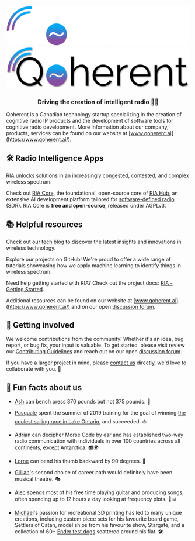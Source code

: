 <h2 align="center">
  <br>
  <img src="https://github.com/qoherent/.github/blob/main/profile/qoherent-white.png#gh-dark-mode-only" alt="Qoherent" width="500">
  <img src="https://github.com/qoherent/.github/blob/main/profile/qoherent-dark.png#gh-light-mode-only" alt="Qoherent" width="500">
</h2>

<h3 align="center">Driving the creation of intelligent radio 📡🚀</h3>

Qoherent is a Canadian technology startup specializing in the creation of cognitive radio IP products and the 
development of software tools for cognitive radio development. More information about our company, 
products, services can be found on our website at [www.qoherent.ai](https://www.qoherent.ai/).


## 🛠️ Radio Intelligence Apps

[RIA](https://www.qoherent.ai/radiointelligenceapps-project/) unlocks solutions in an increasingly congested, contested, and complex wireless spectrum. 

Check out [RIA Core](https://github.com/qoherent/ria), the foundational, open-source core of [RIA Hub](https://riahub.ai/), an extensive AI development 
platform tailored for [software-defined radio](https://en.wikipedia.org/wiki/Software-defined_radio) (SDR). RIA Core is **free and open-source**, released under AGPLv3.


## 📚 Helpful resources

Check out our [tech blog](https://www.qoherent.ai/categories/tech-blog/) to discover the latest insights and innovations in wireless technology.

Explore our projects on GitHub! We're proud to offer a wide range of tutorials showcasing how we apply machine 
learning to identify things in wireless spectrum.

Need help getting started with RIA? Check out the project docs: [RIA - Getting Started](https://radiointelligence.io/intro/getting_started.html).

Additional resources can be found on our website at [www.qoherent.ai](https://www.qoherent.ai/) and on our open [discussion forum](https://github.com/qoherent/ria/discussions).


## 🤝 Getting involved

We welcome contributions from the community! Whether it's an idea, bug report, or bug fix, your input is valuable. 
To get started, please visit review our [Contributing Guidelines](https://github.com/qoherent/ria/blob/main/.github/CONTRIBUTING.md) and reach out on our open 
[discussion forum](https://github.com/qoherent/ria/discussions/categories/general).

If you have a larger project in mind, please [contact us](https://www.qoherent.ai/contact/) directly, we'd love to collaborate with you. 🚀


## 🍿 Fun facts about us

- [Ash](https://github.com/abeigi) can bench press 370 pounds but not 375 pounds. 🦾

- [Pasquale](https://github.com/pasquale8120) spent the summer of 2019 training for the goal of winning [the coolest sailing race in Lake Ontario](https://www.loor.ca/susan-hood-trophy-race), and succeeded. ⛵ 

- [Adrian](https://github.com/adrian-qoherent) can decipher Morse Code by ear and has established two-way radio communication with individuals in over 
100 countries across all continents, except Antarctica. 📻🌍

- [Lorne](https://github.com/lswersk) can bend his thumb backward by 90 degrees. 📐

- [Gillian](https://github.com/fordg1)'s second choice of career path would definitely have been musical theatre. 🎭

- [Alec](https://github.com/Alec1234567) spends most of his free time playing guitar and producing songs, often spending up to 12 hours a day looking 
at frequency plots. 🎸📊

- [Michael](https://github.com/mrl280)'s passion for recreational 3D printing has led to many unique creations, including custom piece sets for 
his favourite board game, Settlers of Catan, model ships from his favourite show, Stargate, and a collection of 60+ 
[Ender test dogs](https://www.youtube.com/watch?v=SvMynpk_WqQ) scattered around his flat. 🛠️
